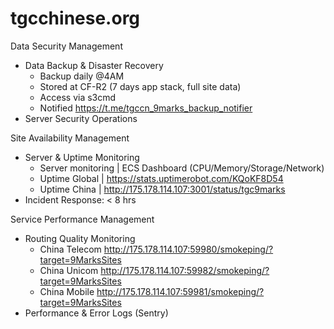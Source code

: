 # tgcchinese.org

Data Security Management
- Data Backup & Disaster Recovery
  - Backup daily @4AM 
  - Stored at CF-R2 (7 days app stack, full site data)
  - Access via s3cmd
  - Notified https://t.me/tgccn_9marks_backup_notifier
- Server Security Operations

Site Availability Management
- Server & Uptime Monitoring
  - Server monitoring | ECS Dashboard (CPU/Memory/Storage/Network)
  - Uptime Global | https://stats.uptimerobot.com/KQoKF8D54
  - Uptime China | http://175.178.114.107:3001/status/tgc9marks
- Incident Response: < 8 hrs

Service Performance Management
- Routing Quality Monitoring
  - China Telecom http://175.178.114.107:59980/smokeping/?target=9MarksSites
  - China Unicom http://175.178.114.107:59982/smokeping/?target=9MarksSites
  - China Mobile http://175.178.114.107:59981/smokeping/?target=9MarksSites
- Performance & Error Logs
(Sentry)
